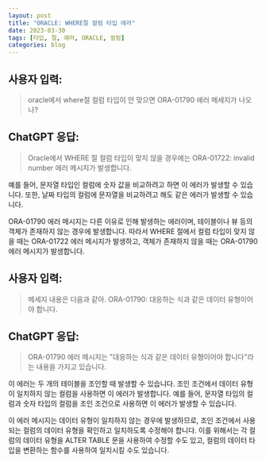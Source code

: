 ```yaml
---
layout: post
title: "ORACLE: WHERE절 컬럼 타입 에러"
date: 2023-03-30
tags: [타입, 절, 에러, ORACLE, 컬럼]
categories: blog
---
```


## 사용자 입력:
> oracle에서 where절 컬럼 타입이 안 맞으면 ORA-01790 에러 메세지가 나오나?

## ChatGPT 응답:
> Oracle에서 WHERE 절 컬럼 타입이 맞지 않을 경우에는 ORA-01722: invalid number 에러 메시지가 발생합니다. 

예를 들어, 문자열 타입인 컬럼에 숫자 값을 비교하려고 하면 이 에러가 발생할 수 있습니다. 또한, 날짜 타입의 컬럼에 문자열을 비교하려고 해도 같은 에러가 발생할 수 있습니다. 

ORA-01790 에러 메시지는 다른 이유로 인해 발생하는 에러이며, 테이블이나 뷰 등의 객체가 존재하지 않는 경우에 발생합니다. 따라서 WHERE 절에서 컬럼 타입이 맞지 않을 때는 ORA-01722 에러 메시지가 발생하고, 객체가 존재하지 않을 때는 ORA-01790 에러 메시지가 발생합니다.

## 사용자 입력:
> 메세지 내용은 다음과 같아. ORA-01790: 대응하는 식과 같은 데이터 유형이어야 합니다.

## ChatGPT 응답:
> ORA-01790 에러 메시지는 "대응하는 식과 같은 데이터 유형이어야 합니다"라는 내용을 가지고 있습니다.

이 에러는 두 개의 테이블을 조인할 때 발생할 수 있습니다. 조인 조건에서 데이터 유형이 일치하지 않는 컬럼을 사용하면 이 에러가 발생합니다. 예를 들어, 문자열 타입의 컬럼과 숫자 타입의 컬럼을 조인 조건으로 사용하면 이 에러가 발생할 수 있습니다. 

이 에러 메시지는 데이터 유형이 일치하지 않는 경우에 발생하므로, 조인 조건에서 사용되는 컬럼의 데이터 유형을 확인하고 일치하도록 수정해야 합니다. 이를 위해서는 각 컬럼의 데이터 유형을 ALTER TABLE 문을 사용하여 수정할 수도 있고, 컬럼의 데이터 타입을 변환하는 함수를 사용하여 일치시킬 수도 있습니다.

